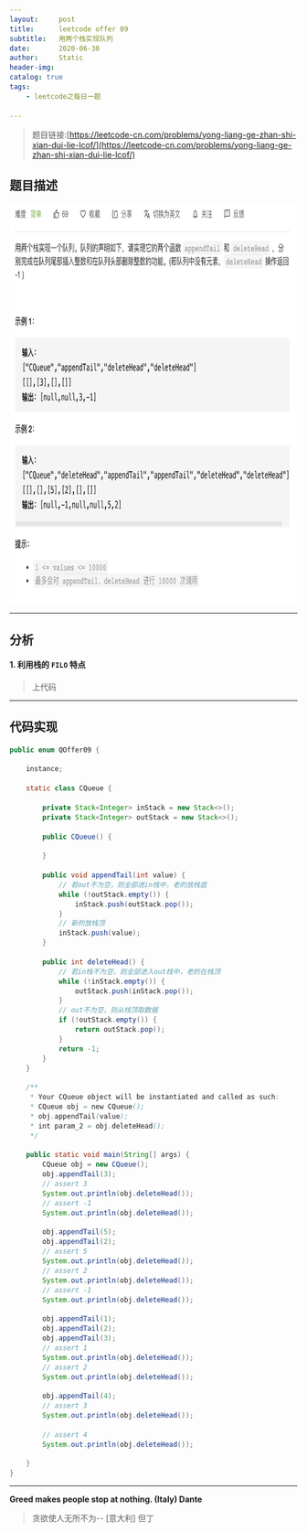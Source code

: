 ```yaml
---
layout:     post
title:      leetcode offer 09
subtitle:   用两个栈实现队列
date:       2020-06-30
author:     Static
header-img: 
catalog: true
tags:
    - leetcode之每日一题
    
---
```


> 题目链接:[https://leetcode-cn.com/problems/yong-liang-ge-zhan-shi-xian-dui-lie-lcof/](https://leetcode-cn.com/problems/yong-liang-ge-zhan-shi-xian-dui-lie-lcof/)

## 题目描述

<html>
    <img src="/img/leetcode/leetcode-offer-09.png" width="700" height="700" /> 
</html>

---

## 分析

#### 1. 利用栈的 `FILO` 特点

> 上代码

---

## 代码实现

```java
public enum QOffer09 {

    instance;

    static class CQueue {

        private Stack<Integer> inStack = new Stack<>();
        private Stack<Integer> outStack = new Stack<>();

        public CQueue() {

        }

        public void appendTail(int value) {
            // 若out不为空，则全部进in栈中，老的放栈底
            while (!outStack.empty()) {
                inStack.push(outStack.pop());
            }
            // 新的放栈顶
            inStack.push(value);
        }

        public int deleteHead() {
            // 若in栈不为空，则全部进入out栈中，老的在栈顶
            while (!inStack.empty()) {
                outStack.push(inStack.pop());
            }
            // out不为空，则从栈顶取数据
            if (!outStack.empty()) {
                return outStack.pop();
            }
            return -1;
        }
    }

    /**
     * Your CQueue object will be instantiated and called as such:
     * CQueue obj = new CQueue();
     * obj.appendTail(value);
     * int param_2 = obj.deleteHead();
     */

    public static void main(String[] args) {
        CQueue obj = new CQueue();
        obj.appendTail(3);
        // assert 3
        System.out.println(obj.deleteHead());
        // assert -1
        System.out.println(obj.deleteHead());

        obj.appendTail(5);
        obj.appendTail(2);
        // assert 5
        System.out.println(obj.deleteHead());
        // assert 2
        System.out.println(obj.deleteHead());
        // assert -1
        System.out.println(obj.deleteHead());

        obj.appendTail(1);
        obj.appendTail(2);
        obj.appendTail(3);
        // assert 1
        System.out.println(obj.deleteHead());
        // assert 2
        System.out.println(obj.deleteHead());

        obj.appendTail(4);
        // assert 3
        System.out.println(obj.deleteHead());

        // assert 4
        System.out.println(obj.deleteHead());

    }
}
```

---

**Greed makes people stop at nothing. (Italy) Dante**

> 贪欲使人无所不为-- \[意大利] 但丁